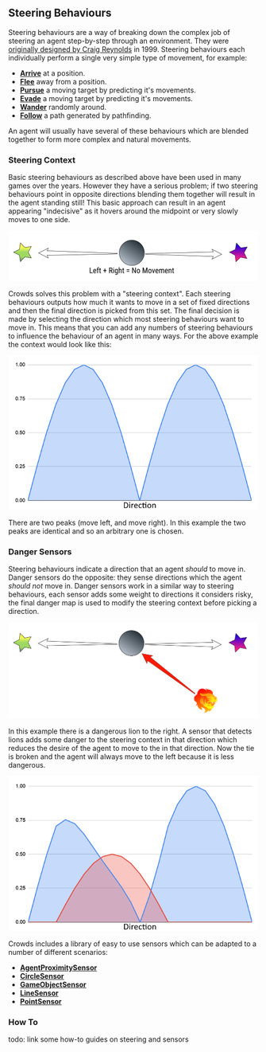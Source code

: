 ## Steering Behaviours

Steering behaviours are a way of breaking down the complex job of steering an agent step-by-step through an environment. They were [originally designed by Craig Reynolds](http://www.red3d.com/cwr/steer/gdc99/) in 1999. Steering behaviours each individually perform a single very simple type of movement, for example:

 - [**Arrive**](/Reference/MonoBehaviours/Steering/SteerForArrival) at a position.
 - [**Flee**](/Reference/MonoBehaviours/Steering/SteerForFlee) away from a position.
 - [**Pursue**](/Reference/MonoBehaviours/Steering/SteerForPursue) a moving target by predicting it's movements.
 - [**Evade**](/Reference/MonoBehaviours/Steering/SteerForEvade) a moving target by predicting it's movements.
 - [**Wander**](/Reference/Monobehaviours/Steering/SteerForWander) randomly around.
 - [**Follow**](/Reference/MonoBehaviours/Steering/SteerForGoal) a path generated by pathfinding.

An agent will usually have several of these behaviours which are blended together to form more complex and natural movements.

### Steering Context

Basic steering behaviours as described above have been used in many games over the years. However they have a serious problem; if two steering behaviours point in opposite directions blending them together will result in the agent standing still! This basic approach can result in an agent appearing "indecisive" as it hovers around the midpoint or very slowly moves to one side.

![Indecisive Agent](../../images/SteeringBehavioursNoMovement.png)

Crowds solves this problem with a "steering context". Each steering behaviours outputs how much it wants to move in a set of fixed directions and then the final direction is picked from this set. The final decision is made by selecting the direction which most steering behaviours want to move in. This means that you can add any numbers of steering behaviours to influence the behaviour of an agent in many ways. For the above example the context would look like this:

![Steering Context Graph](../../images/SteeringContextGraph.png)

There are two peaks (move left, and move right). In this example the two peaks are identical and so an arbitrary one is chosen.

### Danger Sensors

Steering behaviours indicate a direction that an agent _should_ to move in. Danger sensors do the opposite: they sense directions which the agent _should not_ move in. Danger sensors work in a similar way to steering behaviours, each sensor adds some weight to directions it considers risky, the final danger map is used to modify the steering context before picking a direction.

![A Danger](../../images/SteeringWithDanger.png)

In this example there is a dangerous lion to the right. A sensor that detects lions adds some danger to the steering context in that direction which reduces the desire of the agent to move to the in that direction. Now the tie is broken and the agent will always move to the left because it is less dangerous.

![Steering Context Graph With Danger](../../images/SteeringContextGraphWithDanger.png)

Crowds includes a library of easy to use sensors which can be adapted to a number of different scenarios:

 - [**AgentProximitySensor**](/Reference/MonoBehaviours/Sensing/AgentProximitySensor)
 - [**CircleSensor**](/Reference/MonoBehaviours/Sensing/CircleSensor)
 - [**GameObjectSensor**](/Reference/MonoBehaviours/Sensing/GameObjectSensor)
 - [**LineSensor**](/Reference/MonoBehaviours/Sensing/LineSensor)
 - [**PointSensor**](/Reference/MonoBehaviours/Sensing/PointSensor)

### How To

todo: link some how-to guides on steering and sensors